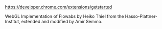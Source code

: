 https://developer.chrome.com/extensions/getstarted

WebGL Implementation of Flowabs by Heiko Thiel from the Hasso-Plattner-Institut, extended and modified by Amir Semmo.
